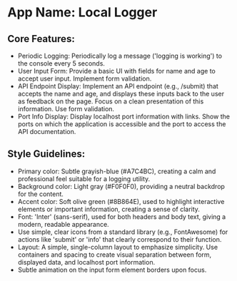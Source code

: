 # **App Name**: Local Logger

## Core Features:

- Periodic Logging: Periodically log a message ('logging is working') to the console every 5 seconds.
- User Input Form: Provide a basic UI with fields for name and age to accept user input. Implement form validation.
- API Endpoint Display: Implement an API endpoint (e.g., /submit) that accepts the name and age, and displays these inputs back to the user as feedback on the page. Focus on a clean presentation of this information. Use form validation.
- Port Info Display: Display localhost port information with links. Show the ports on which the application is accessible and the port to access the API documentation.

## Style Guidelines:

- Primary color: Subtle grayish-blue (#A7C4BC), creating a calm and professional feel suitable for a logging utility.
- Background color: Light gray (#F0F0F0), providing a neutral backdrop for the content.
- Accent color: Soft olive green (#8B864E), used to highlight interactive elements or important information, creating a sense of clarity.
- Font: 'Inter' (sans-serif), used for both headers and body text, giving a modern, readable appearance.
- Use simple, clear icons from a standard library (e.g., FontAwesome) for actions like 'submit' or 'info' that clearly correspond to their function.
- Layout: A simple, single-column layout to emphasize simplicity. Use containers and spacing to create visual separation between form, displayed data, and localhost port information.
- Subtle animation on the input form element borders upon focus.